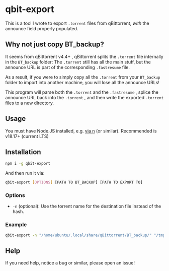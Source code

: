 # qbit-export

This is a tool I wrote to export `.torrent` files from qBittorrent, _with_ the announce field properly populated.

## Why not just copy BT_backup?

It seems from qBittorrent v4.4+ , qBittorrent splits the `.torrent` file internally in the `BT_backup` folder: The `.torrent` still has all the main stuff, but the announce URL is part of the corresponding `.fastresume` file.

As a result, if you were to simply copy all the `.torrent` from your `BT_backup` folder to import into another machine, you will lose all the announce URLs!

This program will parse both the `.torrent` and the `.fastresume` , splice the announce URL back into the `.torrent` , and then write the exported `.torrent` files to a new directory.

## Usage

You must have Node.JS installed, e.g. [via n](https://github.com/tj/n) (or similar). Recommended is v18.17+ (current LTS)

## Installation

```bash
npm i -g qbit-export
```

And then run it via:

```bash
qbit-export [OPTIONS] [PATH TO BT_BACKUP] [PATH TO EXPORT TO]
```

### Options

- `-n` (optional): Use the torrent name for the destination file instead of the hash.

### Example

```bash
qbit-export -n "/home/ubuntu/.local/share/qBittorrent/BT_backup/" "/tmp/export/"
```

## Help

If you need help, notice a bug or similar, please open an issue!
